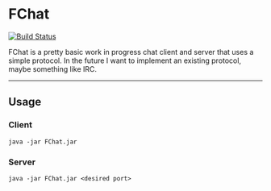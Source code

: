 # FChat
[![Build Status](https://travis-ci.org/failex234/FChat.svg?branch=master)](https://travis-ci.org/failex234/FChat)

FChat is a pretty basic work in progress chat client and server
that uses a simple protocol. In the future I want to implement 
an existing protocol, maybe something like IRC.
***
## Usage
### Client
`java -jar FChat.jar`

### Server
`java -jar FChat.jar <desired port>`
